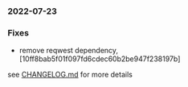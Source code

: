 ### 2022-07-23

### Fixes
+ remove reqwest dependency, [10ff8bab5f01f097fd6cdec60b2be947f238197b]


see <a href='https://github.com/mrjackwills/oxker/blob/main/CHANGELOG.md'>CHANGELOG.md</a> for more details
